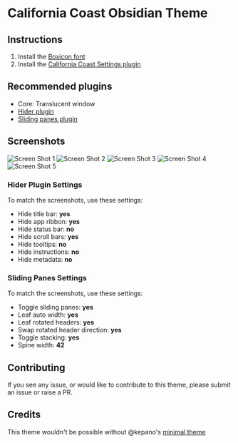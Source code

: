 # California Coast Obsidian Theme

## Instructions

1. Install the [Boxicon font](https://unpkg.com/boxicons@2.0.7/fonts/boxicons.ttf)
2. Install the [California Coast Settings plugin](https://github.com/mgmeyers/obsidian-california-coast-settings)


## Recommended plugins

- Core: Translucent window
- [Hider plugin](https://github.com/kepano/obsidian-hider)
- [Sliding panes plugin](https://github.com/deathau/sliding-panes-obsidian)


## Screenshots

<img src="https://github.com/mgmeyers/obsidian-california-coast-theme/raw/main/screenshots/01.png" alt="Screen Shot 1" />
<img src="https://github.com/mgmeyers/obsidian-california-coast-theme/raw/main/screenshots/02.png" alt="Screen Shot 2" />
<img src="https://github.com/mgmeyers/obsidian-california-coast-theme/raw/main/screenshots/03.png" alt="Screen Shot 3" />
<img src="https://github.com/mgmeyers/obsidian-california-coast-theme/raw/main/screenshots/04.png" alt="Screen Shot 4" />
<img src="https://github.com/mgmeyers/obsidian-california-coast-theme/raw/main/screenshots/05.png" alt="Screen Shot 5" />


### Hider Plugin Settings

To match the screenshots, use these settings:

- Hide title bar: **yes**
- Hide app ribbon: **yes**
- Hide status bar: **no**
- Hide scroll bars: **yes**
- Hide tooltips: **no**
- Hide instructions: **no**
- Hide metadata: **no**


### Sliding Panes Settings

To match the screenshots, use these settings:

- Toggle sliding panes: **yes**
- Leaf auto width: **yes**
- Leaf rotated headers: **yes**
- Swap rotated header direction: **yes**
- Toggle stacking: **yes**
- Spine width: **42**


## Contributing

If you see any issue, or would like to contribute to this theme, please submit an issue or raise a PR.


## Credits

This theme wouldn't be possible without @kepano's [minimal theme](https://github.com/kepano/obsidian-minimal)